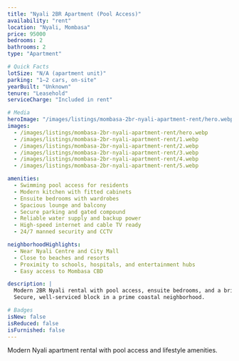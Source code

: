 ```yaml
---
title: "Nyali 2BR Apartment (Pool Access)"
availability: "rent"
location: "Nyali, Mombasa"
price: 95000
bedrooms: 2
bathrooms: 2
type: "Apartment"

# Quick Facts
lotSize: "N/A (apartment unit)"
parking: "1–2 cars, on-site"
yearBuilt: "Unknown"
tenure: "Leasehold"
serviceCharge: "Included in rent"

# Media
heroImage: "/images/listings/mombasa-2br-nyali-apartment-rent/hero.webp"
images:
  - /images/listings/mombasa-2br-nyali-apartment-rent/hero.webp
  - /images/listings/mombasa-2br-nyali-apartment-rent/1.webp
  - /images/listings/mombasa-2br-nyali-apartment-rent/2.webp
  - /images/listings/mombasa-2br-nyali-apartment-rent/3.webp
  - /images/listings/mombasa-2br-nyali-apartment-rent/4.webp
  - /images/listings/mombasa-2br-nyali-apartment-rent/5.webp

amenities:
  - Swimming pool access for residents
  - Modern kitchen with fitted cabinets
  - Ensuite bedrooms with wardrobes
  - Spacious lounge and balcony
  - Secure parking and gated compound
  - Reliable water supply and backup power
  - High-speed internet and cable TV ready
  - 24/7 manned security and CCTV

neighborhoodHighlights:
  - Near Nyali Centre and City Mall
  - Close to beaches and resorts
  - Proximity to schools, hospitals, and entertainment hubs
  - Easy access to Mombasa CBD

description: |
  Modern 2BR Nyali rental with pool access, ensuite bedrooms, and a bright lounge.
  Secure, well-serviced block in a prime coastal neighborhood.

# Badges
isNew: false
isReduced: false
isFurnished: false
---
```

Modern Nyali apartment rental with pool access and lifestyle amenities.
